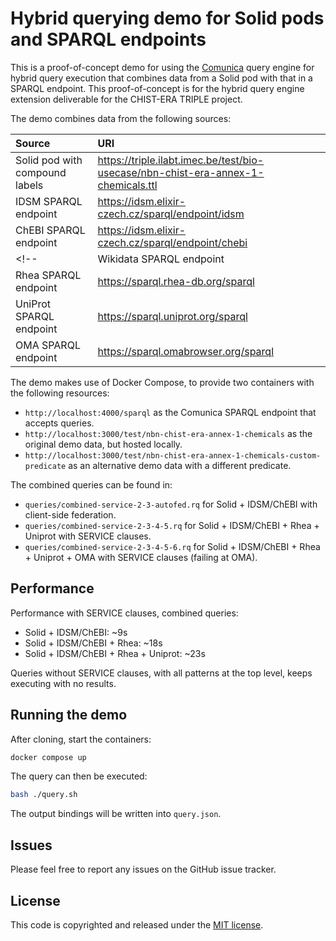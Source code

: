 # Hybrid querying demo for Solid pods and SPARQL endpoints

This is a proof-of-concept demo for using the [Comunica](https://github.com/comunica/comunica) query engine
for hybrid query execution that combines data from a Solid pod with that in a SPARQL endpoint.
This proof-of-concept is for the hybrid query engine extension deliverable for the CHIST-ERA TRIPLE project.

The demo combines data from the following sources:

| Source                         | URI                                                                               |
| :----------------------------- | :-------------------------------------------------------------------------------- |
| Solid pod with compound labels | https://triple.ilabt.imec.be/test/bio-usecase/nbn-chist-era-annex-1-chemicals.ttl |
| IDSM SPARQL endpoint           | https://idsm.elixir-czech.cz/sparql/endpoint/idsm                                 |
| ChEBI SPARQL endpoint          | https://idsm.elixir-czech.cz/sparql/endpoint/chebi                                |
<!--| Wikidata SPARQL endpoint       | https://query.wikidata.org/sparql                                                 |-->
| Rhea SPARQL endpoint           | https://sparql.rhea-db.org/sparql                                                 |
| UniProt SPARQL endpoint        | https://sparql.uniprot.org/sparql                                                 |
| OMA SPARQL endpoint            | https://sparql.omabrowser.org/sparql                                              |

The demo makes use of Docker Compose, to provide two containers with the following resources:

* `http://localhost:4000/sparql` as the Comunica SPARQL endpoint that accepts queries.
* `http://localhost:3000/test/nbn-chist-era-annex-1-chemicals` as the original demo data, but hosted locally.
* `http://localhost:3000/test/nbn-chist-era-annex-1-chemicals-custom-predicate` as an alternative demo data with a different predicate.

The combined queries can be found in:

* `queries/combined-service-2-3-autofed.rq` for Solid + IDSM/ChEBI with client-side federation.
* `queries/combined-service-2-3-4-5.rq` for Solid + IDSM/ChEBI + Rhea + Uniprot with SERVICE clauses.
* `queries/combined-service-2-3-4-5-6.rq` for Solid + IDSM/ChEBI + Rhea + Uniprot + OMA with SERVICE clauses (failing at OMA).

## Performance

Performance with SERVICE clauses, combined queries:

* Solid + IDSM/ChEBI: ~9s
* Solid + IDSM/ChEBI + Rhea: ~18s
* Solid + IDSM/ChEBI + Rhea + Uniprot: ~23s

Queries without SERVICE clauses, with all patterns at the top level, keeps executing with no results.

## Running the demo

After cloning, start the containers:

```bash
docker compose up
```

The query can then be executed:

```bash
bash ./query.sh
```

The output bindings will be written into `query.json`.

## Issues

Please feel free to report any issues on the GitHub issue tracker.

## License

This code is copyrighted and released under the [MIT license](http://opensource.org/licenses/MIT).

